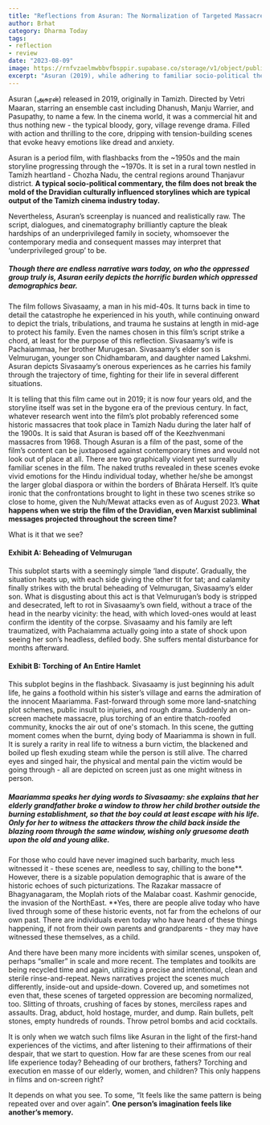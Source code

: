 ```yaml
---
title: "Reflections from Asuran: The Normalization of Targeted Massacre"
author: Brhat
category: Dharma Today
tags: 
- reflection
- review
date: "2023-08-09"
image: https://rnfvzaelmwbbvfbsppir.supabase.co/storage/v1/object/public/brhatwebsite/05dhiti/asuran.webp
excerpt: "Asuran (2019), while adhering to familiar socio-political themes, offers a nuanced and realistic portrayal of the hardships faced by oppressed groups, reflecting historic massacres like Keezhvenmani. With stark scenes depicting violence and oppression, Asuran prompts reflection on the chilling resonance of such events in contemporary times."
---
```

Asuran (அசுரன்) released in 2019, originally in Tamizh. Directed by Vetri Maaran, starring an ensemble cast including Dhanush, Manju Warrier, and Pasupathy, to name a few. In the cinema world, it was a commercial hit and thus nothing new - the typical bloody, gory, village revenge drama. Filled with action and thrilling to the core, dripping with tension-building scenes that evoke heavy emotions like dread and anxiety. 

Asuran is a period film, with flashbacks from the ~1950s and the main storyline progressing through the ~1970s. It is set in a rural town nestled in Tamizh heartland - Chozha Nadu, the central regions around Thanjavur district. **A typical socio-political commentary, the film does not break the mold of the Dravidian culturally influenced storylines which are typical output of the Tamizh cinema industry today.**

Nevertheless, Asuran’s screenplay is nuanced and realistically raw. The script, dialogues, and cinematography brilliantly capture the bleak hardships of an underprivileged family in society, whomsoever the contemporary media and consequent masses may interpret that ‘underprivileged group’ to be. 

##### Though there are endless narrative wars today, on who the oppressed group truly is, Asuran eerily depicts the horrific burden which oppressed demographics bear.

The film follows Sivasaamy, a man in his mid-40s. It turns back in time to detail the catastrophe he experienced in his youth, while continuing onward to depict the trials, tribulations, and trauma he sustains at length in mid-age to protect his family. Even the names chosen in this film’s script strike a chord, at least for the purpose of this reflection. Sivasaamy’s wife is Pachaiammaa, her brother Murugesan. Sivasaamy’s elder son is Velmurugan, younger son Chidhambaram, and daughter named Lakshmi. Asuran depicts Sivasaamy’s onerous experiences as he carries his family through the trajectory of time, fighting for their life in several different situations. 

It is telling that this film came out in 2019; it is now four years old, and the storyline itself was set in the bygone era of the previous century. In fact, whatever research went into the film’s plot probably referenced some historic massacres that took place in Tamizh Nadu during the later half of the 1900s. It is said that Asuran is based off of the Keezhvenmani massacres from 1968. Though Asuran is a film of the past, some of the film’s content can be juxtaposed against contemporary times and would not look out of place at all. There are two graphically violent yet surreally familiar scenes in the film. The naked truths revealed in these scenes evoke vivid emotions for the Hindu individual today, whether he/she be amongst the larger global diaspora or within the borders of Bhārata Herself. It’s quite ironic that the confrontations brought to light in these two scenes strike so close to home, given the Nuh/Mewat attacks even as of August 2023. **What happens when we strip the film of the Dravidian, even Marxist subliminal messages projected throughout the screen time?**

What is it that we see?

#### Exhibit A: Beheading of Velmurugan

This subplot starts with a seemingly simple ‘land dispute’. Gradually, the situation heats up, with each side giving the other tit for tat; and calamity finally strikes with the brutal beheading of Velmurugan, Sivasaamy’s elder son. What is disgusting about this act is that Velmurugan’s body is stripped and desecrated, left to rot in Sivasaamy’s own field, without a trace of the head in the nearby vicinity: the head, with which loved-ones would at least confirm the identity of the corpse. Sivasaamy and his family are left traumatized, with Pachaiamma actually going into a state of shock upon seeing her son’s headless, defiled body. She suffers mental disturbance for months afterward.

#### Exhibit B: Torching of An Entire Hamlet

This subplot begins in the flashback. Sivasaamy is just beginning his adult life, he gains a foothold within his sister’s village and earns the admiration of the innocent Maariamma. Fast-forward through some more land-snatching plot schemes, public insult to injuries, and rough drama. Suddenly an on-screen machete massacre, plus torching of an entire thatch-roofed community, knocks the air out of one's stomach. In this scene, the gutting moment comes when the burnt, dying body of Maariamma is shown in full. It is surely a rarity in real life to witness a burn victim, the blackened and boiled up flesh exuding steam while the person is still alive. The charred eyes and singed hair, the physical and mental pain the victim would be going through - all are depicted on screen just as one might witness in person. 

##### Maariamma speaks her dying words to Sivasaamy: she explains that her elderly grandfather broke a window to throw her child brother outside the burning establishment, so that the boy could at least escape with his life. Only for her to witness the attackers throw the child back inside the blazing room through the same window, wishing only gruesome death upon the old and young alike.   

For those who could have never imagined such barbarity, much less witnessed it - these scenes are, needless to say, chilling to the bone**. However, there is a sizable population demographic that is aware of the historic echoes of such picturizations. The Razakar massacre of Bhagyanagaram, the Moplah riots of the Malabar coast. Kashmir genocide, the invasion of the NorthEast. **Yes, there are people alive today who have lived through some of these historic events, not far from the echelons of our own past. There are individuals even today who have heard of these things happening, if not from their own parents and grandparents - they may have witnessed these themselves, as a child.

And there have been many more incidents with similar scenes, unspoken of, perhaps “smaller” in scale and more recent. The templates and toolkits are being recycled time and again, utilizing a precise and intentional, clean and sterile rinse-and-repeat. News narratives project the scenes much differently, inside-out and upside-down. Covered up, and sometimes not even that, these scenes of targeted oppression are becoming normalized, too. Slitting of throats, crushing of faces by stones, merciless rapes and assaults. Drag, abduct, hold hostage, murder, and dump. Rain bullets, pelt stones, empty hundreds of rounds. Throw petrol bombs and acid cocktails.

It is only when we watch such films like Asuran in the light of the first-hand experiences of the victims, and after listening to their affirmations of their despair, that we start to question. How far are these scenes from our real life experience today? Beheading of our brothers, fathers? Torching and execution en masse of our elderly, women, and children? This only happens in films and on-screen right?

It depends on what you see. To some, “It feels like the same pattern is being repeated over and over again”. **One person’s imagination feels like another’s memory.**
